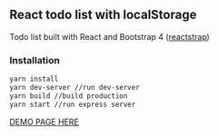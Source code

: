 ## React todo list with localStorage
Todo list built with React and Bootstrap 4 ([reactstrap](http://reactstrap.github.io/))

### Installation
```bash
yarn install
yarn dev-server //run dev-server
yarn build //build production
yarn start //run express server
```
[DEMO PAGE HERE](https://react-todo-list-jupath.herokuapp.com/)